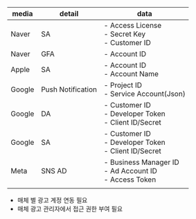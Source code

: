 
| media  | detail            | data                                                       |
| ------ | ----------------- | ---------------------------------------------------------- |
| Naver  | SA                | - Access License<br>- Secret Key<br>- Customer ID          |
| Naver  | GFA               | - Account ID                                               |
| Apple  | SA                | - Account ID<br>- Account Name                             |
| Google | Push Notification | - Project ID<br>- Service Account(Json)                    |
| Google | DA                | - Customer ID<br>- Developer Token<br>- Client ID/Secret   |
| Google | SA                | - Customer ID<br>- Developer Token<br>- Client ID/Secret   |
| Meta   | SNS AD            | - Business Manager ID<br>- Ad Account ID<br>- Access Token |
|        |                   |                                                            |
- 매체 별 광고 계정 연동 필요
- 매체 광고 관리자에서 접근 권한 부여 필요
